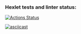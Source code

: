 ### Hexlet tests and linter status:
[![Actions Status](https://github.com/justannieannie/frontend-project-lvl2/workflows/hexlet-check/badge.svg)](https://github.com/justannieannie/frontend-project-lvl2/actions)

[![asciicast](https://asciinema.org/a/LQQAiEl8Rs32VzeruciSXh3ne.svg)](https://asciinema.org/a/LQQAiEl8Rs32VzeruciSXh3ne)
